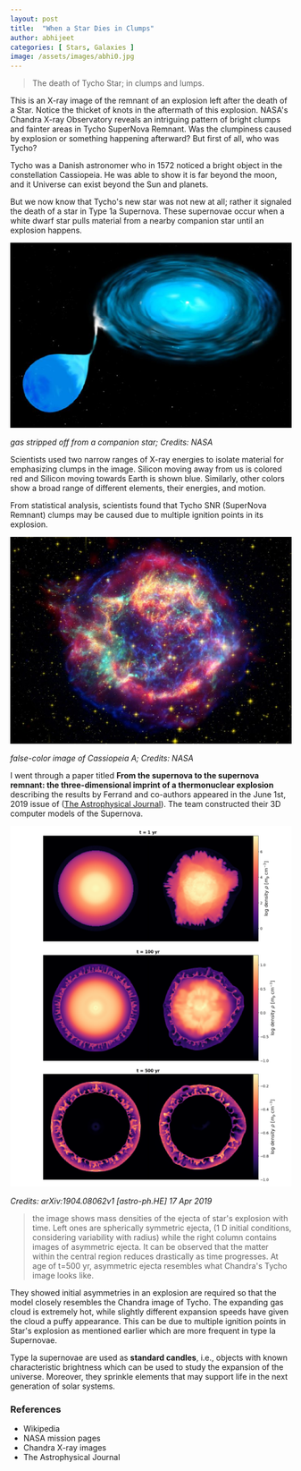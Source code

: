 ```yaml
---
layout: post
title:  "When a Star Dies in Clumps"
author: abhijeet
categories: [ Stars, Galaxies ]
image: /assets/images/abhi0.jpg
---
```


> The death of Tycho Star; in clumps and lumps.

This is an X-ray image of the remnant of an explosion left after the death of a Star. Notice the thicket of knots in the aftermath of this explosion. NASA's Chandra X-ray Observatory reveals an intriguing pattern of bright clumps and fainter areas in Tycho SuperNova Remnant. Was the clumpiness caused by explosion or something happening afterward? But first of all, who was Tycho?

Tycho was a Danish astronomer who in 1572 noticed a bright object in the constellation Cassiopeia. He was able to show it is far beyond the moon, and it Universe can exist beyond the Sun and planets.

But we now know that Tycho's new star was not new at all; rather it signaled the death of a star in Type 1a Supernova. These supernovae occur when a white dwarf star pulls material from a nearby companion star until an explosion happens.

![gas stripped off from companion star](/assets/images/abhi1.jpg)

*gas stripped off from a companion star; Credits: NASA*

Scientists used two narrow ranges of X-ray energies to isolate material for emphasizing clumps in the image. Silicon moving away from us is colored red and Silicon moving towards Earth is shown blue. Similarly, other colors show a broad range of different elements, their energies, and motion.

From statistical analysis, scientists found that Tycho SNR (SuperNova Remnant) clumps may be caused due to multiple ignition points in its explosion.

![Cassiopeia A Supernova](/assets/images/abhi2.jpg)

*false-color image of Cassiopeia A; Credits: NASA*

I went through a paper titled **From the supernova to the supernova remnant: the three-dimensional imprint of a thermonuclear explosion** describing the results by Ferrand and co-authors appeared in the June 1st, 2019 issue of  ([The Astrophysical Journal](https://arxiv.org/pdf/1904.08062.pdf)). The team constructed their 3D computer models of the Supernova.

![Cassiopeia A Supernova](/assets/images/abhi3.jpg)

*Credits: arXiv:1904.08062v1 [astro-ph.HE] 17 Apr 2019*

> the image shows mass densities of the ejecta of star's
> explosion with time. Left ones are spherically symmetric ejecta,
> (1 D initial conditions, considering variability with radius)
> while the right column contains images of asymmetric ejecta. It can be
> observed that the matter within the central region reduces drastically
> as time progresses. At age of t=500 yr, asymmetric ejecta resembles
> what Chandra's Tycho image looks like.

They showed initial asymmetries in an explosion are required so that the model closely resembles the Chandra image of Tycho. The expanding gas cloud is extremely hot, while slightly different expansion speeds have given the cloud a puffy appearance. This can be due to multiple ignition points in Star's explosion as mentioned earlier which are more frequent in type Ia Supernovae.

Type Ia supernovae are used as **standard candles**, i.e., objects with known characteristic brightness which can be used to study the expansion of the universe. Moreover, they sprinkle elements that may support life in the next generation of solar systems.

### References

* Wikipedia
* NASA mission pages
* Chandra X-ray images
* The Astrophysical Journal
